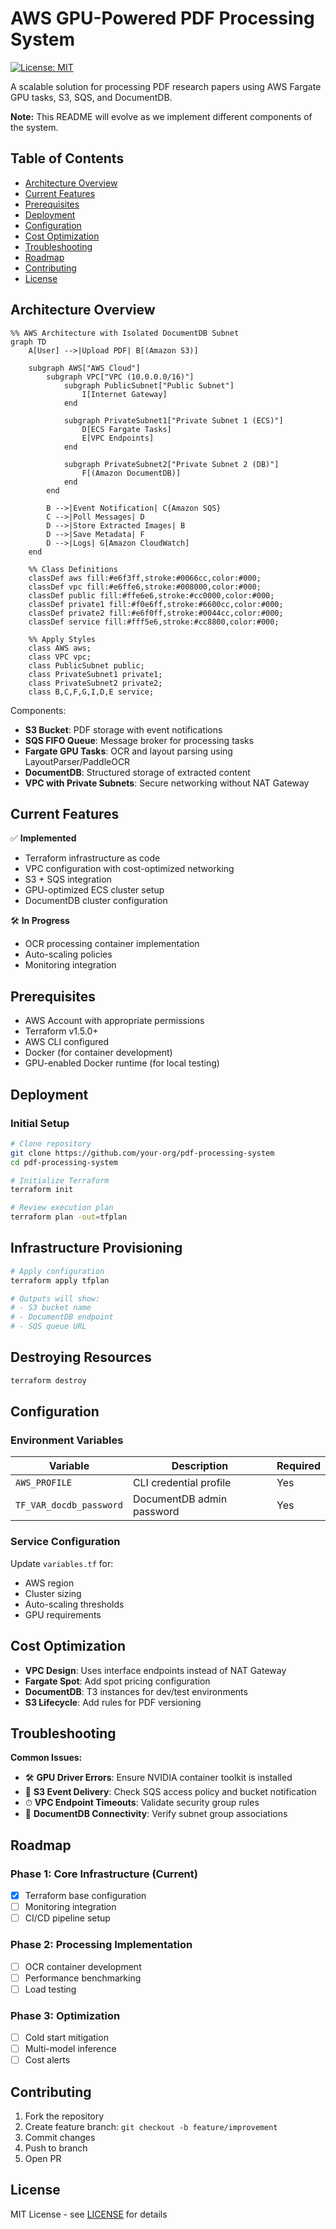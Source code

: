 # AWS GPU-Powered PDF Processing System

[![License: MIT](https://img.shields.io/badge/License-MIT-yellow.svg)](https://opensource.org/licenses/MIT)

A scalable solution for processing PDF research papers using AWS Fargate GPU tasks, S3, SQS, and DocumentDB.

**Note:** This README will evolve as we implement different components of the system.

## Table of Contents
- [Architecture Overview](#architecture-overview)
- [Current Features](#current-features)
- [Prerequisites](#prerequisites)
- [Deployment](#deployment)
- [Configuration](#configuration)
- [Cost Optimization](#cost-optimization)
- [Troubleshooting](#troubleshooting)
- [Roadmap](#roadmap)
- [Contributing](#contributing)
- [License](#license)

## Architecture Overview
```mermaid
%% AWS Architecture with Isolated DocumentDB Subnet
graph TD
    A[User] -->|Upload PDF| B[(Amazon S3)]
    
    subgraph AWS["AWS Cloud"]
        subgraph VPC["VPC (10.0.0.0/16)"]
            subgraph PublicSubnet["Public Subnet"]
                I[Internet Gateway]
            end
            
            subgraph PrivateSubnet1["Private Subnet 1 (ECS)"]
                D[ECS Fargate Tasks]
                E[VPC Endpoints]
            end
            
            subgraph PrivateSubnet2["Private Subnet 2 (DB)"]
                F[(Amazon DocumentDB)]
            end
        end
        
        B -->|Event Notification| C{Amazon SQS}
        C -->|Poll Messages| D
        D -->|Store Extracted Images| B
        D -->|Save Metadata| F
        D -->|Logs| G[Amazon CloudWatch]
    end
    
    %% Class Definitions
    classDef aws fill:#e6f3ff,stroke:#0066cc,color:#000;
    classDef vpc fill:#e6ffe6,stroke:#008000,color:#000;
    classDef public fill:#ffe6e6,stroke:#cc0000,color:#000;
    classDef private1 fill:#f0e6ff,stroke:#6600cc,color:#000;
    classDef private2 fill:#e6f0ff,stroke:#0044cc,color:#000;
    classDef service fill:#fff5e6,stroke:#cc8800,color:#000;
    
    %% Apply Styles
    class AWS aws;
    class VPC vpc;
    class PublicSubnet public;
    class PrivateSubnet1 private1;
    class PrivateSubnet2 private2;
    class B,C,F,G,I,D,E service;
```

Components:
- **S3 Bucket**: PDF storage with event notifications
- **SQS FIFO Queue**: Message broker for processing tasks
- **Fargate GPU Tasks**: OCR and layout parsing using LayoutParser/PaddleOCR
- **DocumentDB**: Structured storage of extracted content
- **VPC with Private Subnets**: Secure networking without NAT Gateway

## Current Features
✅ **Implemented**  
- Terraform infrastructure as code
- VPC configuration with cost-optimized networking
- S3 + SQS integration
- GPU-optimized ECS cluster setup
- DocumentDB cluster configuration

🛠 **In Progress**  
- OCR processing container implementation
- Auto-scaling policies
- Monitoring integration

## Prerequisites
- AWS Account with appropriate permissions
- Terraform v1.5.0+
- AWS CLI configured
- Docker (for container development)
- GPU-enabled Docker runtime (for local testing)

## Deployment

### Initial Setup
```bash
# Clone repository
git clone https://github.com/your-org/pdf-processing-system
cd pdf-processing-system

# Initialize Terraform
terraform init

# Review execution plan
terraform plan -out=tfplan
```
## Infrastructure Provisioning
```bash
# Apply configuration
terraform apply tfplan

# Outputs will show:
# - S3 bucket name
# - DocumentDB endpoint
# - SQS queue URL
```
## Destroying Resources
```bash
terraform destroy
```
## Configuration

### Environment Variables
| Variable               | Description                     | Required |
|------------------------|---------------------------------|----------|
| `AWS_PROFILE`          | CLI credential profile          | Yes      |
| `TF_VAR_docdb_password`| DocumentDB admin password       | Yes      |

### Service Configuration
Update `variables.tf` for:
- AWS region
- Cluster sizing
- Auto-scaling thresholds
- GPU requirements

## Cost Optimization
- **VPC Design**: Uses interface endpoints instead of NAT Gateway  
- **Fargate Spot**: Add spot pricing configuration  
- **DocumentDB**: T3 instances for dev/test environments  
- **S3 Lifecycle**: Add rules for PDF versioning  

## Troubleshooting
**Common Issues:**  
- 🛠 **GPU Driver Errors**: Ensure NVIDIA container toolkit is installed  
- 📨 **S3 Event Delivery**: Check SQS access policy and bucket notification  
- ⏱ **VPC Endpoint Timeouts**: Validate security group rules  
- 🔌 **DocumentDB Connectivity**: Verify subnet group associations  

## Roadmap
### Phase 1: Core Infrastructure (Current)
- [x] Terraform base configuration  
- [ ] Monitoring integration  
- [ ] CI/CD pipeline setup  

### Phase 2: Processing Implementation
- [ ] OCR container development  
- [ ] Performance benchmarking  
- [ ] Load testing  

### Phase 3: Optimization
- [ ] Cold start mitigation  
- [ ] Multi-model inference  
- [ ] Cost alerts  

## Contributing
1. Fork the repository  
2. Create feature branch: `git checkout -b feature/improvement`  
3. Commit changes  
4. Push to branch  
5. Open PR  

## License  
MIT License - see [LICENSE](LICENSE) for details

